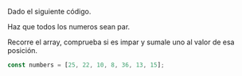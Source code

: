 Dado el siguiente código. 

Haz que todos los numeros sean par. 

Recorre el array, comprueba si es impar y sumale uno al valor de esa posición.

```js
const numbers = [25, 22, 10, 8, 36, 13, 15];
```